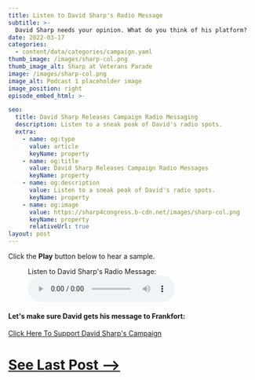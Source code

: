 ```yaml
---
title: Listen to David Sharp's Radio Message
subtitle: >-
  David Sharp needs your opinion. What do you think of his platform?
date: 2022-03-17
categories:
  - content/data/categories/campaign.yaml
thumb_image: /images/sharp-col.png
thumb_image_alt: Sharp at Veterans Parade
image: /images/sharp-col.png
image_alt: Podcast 1 placeholder image
image_position: right
episode_embed_html: >-

seo:
  title: David Sharp Releases Campaign Radio Messaging
  description: Listen to a sneak peak of David's radio spots.
  extra:
    - name: og:type
      value: article
      keyName: property
    - name: og:title
      value: David Sharp Releases Campaign Radio Messages
      keyName: property
    - name: og:description
      value: Listen to a sneak peak of David's radio spots.
      keyName: property
    - name: og:image
      value: https://sharp4congress.b-cdn.net/images/sharp-col.png
      keyName: property
      relativeUrl: true
layout: post
---
```


Click the **Play** button below to hear a sample.

<figure>
    <figcaption>Listen to David Sharp's Radio Message:</figcaption>
    <audio controls autoplay>
 <source src="/images/sharp.mp3" type="audio/mpeg">
 Your browser does not support the audio element.
</audio>
</figure>


#### Let's make sure David gets his message to Frankfort:

[Click Here To Support David Sharp's Campaign](/support)


# [See Last Post -->](/posts/veterans-parade)
